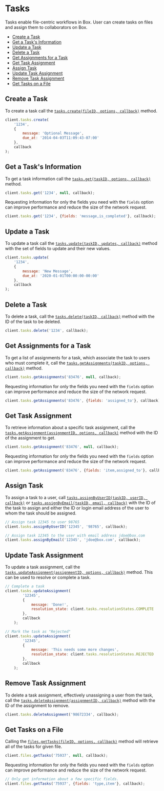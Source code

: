 Tasks
=====

Tasks enable file-centric workflows in Box. User can create tasks on files and assign them to collaborators on Box.

<!-- START doctoc generated TOC please keep comment here to allow auto update -->
<!-- DON'T EDIT THIS SECTION, INSTEAD RE-RUN doctoc TO UPDATE -->


- [Create a Task](#create-a-task)
- [Get a Task's Information](#get-a-tasks-information)
- [Update a Task](#update-a-task)
- [Delete a Task](#delete-a-task)
- [Get Assignments for a Task](#get-assignments-for-a-task)
- [Get Task Assignment](#get-task-assignment)
- [Assign Task](#assign-task)
- [Update Task Assignment](#update-task-assignment)
- [Remove Task Assignment](#remove-task-assignment)
- [Get Tasks on a File](#get-tasks-on-a-file)

<!-- END doctoc generated TOC please keep comment here to allow auto update -->

Create a Task
-------------

To create a task call the [`tasks.create(fileID, options, callback)`](http://opensource.box.com/box-node-sdk/jsdoc/Tasks.html#create) method.

```js
client.tasks.create(
	'1234',
	{
		message: 'Optional Message',
		due_at: '2014-04-03T11:09:43-07:00'
	},
	callback
);
```

Get a Task's Information
------------------------

To get a task information call the [`tasks.get(taskID, options, callback)`](http://opensource.box.com/box-node-sdk/jsdoc/Tasks.html#get) method.

```js
client.tasks.get('1234', null, callback);
```

Requesting information for only the fields you need with the `fields` option
can improve performance and reduce the size of the network request.

```js
client.tasks.get('1234', {fields: 'message,is_completed'}, callback);
```

Update a Task
-------------

To update a task call the
[`tasks.update(taskID, updates, callback)`](http://opensource.box.com/box-node-sdk/jsdoc/Tasks.html#update)
method with the set of fields to update and their new values.

```js
client.tasks.update(
	'1234',
	{
		message: 'New Message',
		due_at: '2020-01-01T00:00:00-00:00'
	},
	callback
);
```

Delete a Task
-------------

To delete a task, call the
[`tasks.delete(taskID, callback)`](http://opensource.box.com/box-node-sdk/jsdoc/Tasks.html#delete)
method with the ID of the task to be deleted.

```js
client.tasks.delete('1234', callback);
```

Get Assignments for a Task
--------------------------

To get a list of assignments for a task, which associate the task to users who
must complete it, call the
[`tasks.getAssignments(taskID, options, callback)`](http://opensource.box.com/box-node-sdk/jsdoc/Tasks.html#getAssignments)
method.

```js
client.tasks.getAssignments('83476', null, callback);
```

Requesting information for only the fields you need with the `fields` option
can improve performance and reduce the size of the network request.

```js
client.tasks.getAssignments('83476', {fields: 'assigned_to'}, callback);
```

Get Task Assignment
-------------------

To retrieve information about a specific task assignment, call the
[`tasks.getAssignment(assignmentID, options, callback)`](http://opensource.box.com/box-node-sdk/jsdoc/Tasks.html#getAssignment)
method with the ID of the assignment to get.

```js
client.tasks.getAssignment('83476', null, callback);
```

Requesting information for only the fields you need with the `fields` option
can improve performance and reduce the size of the network request.

```js
client.tasks.getAssignment('83476', {fields: 'item,assigned_to'}, callback);
```

Assign Task
-----------

To assign a task to a user, call
[`tasks.assignByUserID(taskID, userID, callback)`](http://opensource.box.com/box-node-sdk/jsdoc/Tasks.html#assignByUserID)
or
[`tasks.assignByEmail(taskID, email, callback)`](http://opensource.box.com/box-node-sdk/jsdoc/Tasks.html#assignByEmail)
with the ID of the task to assign and either the ID or login email address of the
user to whom the task should be assigned.

```js
// Assign task 12345 to user 98765
client.tasks.assignByUserID('12345', '98765', callback);
```

```js
// Assign task 12345 to the user with email address jdoe@box.com
client.tasks.assignByEmail('12345', 'jdoe@box.com', callback);
```

Update Task Assignment
----------------------

To update a task assignment, call the
[`tasks.updateAssignment(assignmentID, options, callback)`](http://opensource.box.com/box-node-sdk/jsdoc/Tasks.html#updateAssignment)
method.  This can be used to resolve or complete a task.

```js
// Complete a task
client.tasks.updateAssignment(
		'12345',
		{
			message: 'Done!',
			resolution_state: client.tasks.resolutionStates.COMPLETE
		},
		callback
	);
```

```js
// Mark the task as "Rejected"
client.tasks.updateAssignment(
		'12345',
		{
			message: 'This needs some more changes',
			resolution_state: client.tasks.resolutionStates.REJECTED
		},
		callback
	);
```

Remove Task Assignment
----------------------

To delete a task assignment, effectively unassigning a user from the task, call the
[`tasks.deleteAssignment(assignmentID, callback)`](http://opensource.box.com/box-node-sdk/jsdoc/Tasks.html#deleteAssignment)
method with the ID of the assignment to remove.

```js
client.tasks.deleteAssignment('98672334', callback);
```

Get Tasks on a File
-------------------

Calling the
[`files.getTasks(fileID, options, callback)`](http://opensource.box.com/box-node-sdk/jsdoc/Files.html#getTasks)
method will retrieve all of the tasks for given file.

```js
client.files.getTasks('75937', null, callback);
```
Requesting information for only the fields you need with the `fields` option
can improve performance and reduce the size of the network request.

```js
// Only get information about a few specific fields.
client.files.getTasks('75937', {fields: 'type,item'}, callback);
```
